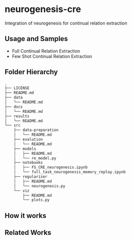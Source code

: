 # neurogenesis-cre
Integration of neurogenesis for continual relation extraction


## Usage and Samples
 * Full Continual Relation Extraction
 * Few Shot Continual Relation Extraction

## Folder Hierarchy
````bash 
.
├── LICENSE
├── README.md
├── data
│   └── README.md
├── docs
│   └── README.md
├── results
│   └── README.md
└── src
    ├── data-preparation
    │   └── README.md
    ├── evalution
    │   └── README.md
    ├── models
    │   ├── README.md
    │   └── re_model.py
    ├── notebooks
    │   ├── FS_CRE_neurogenesis.ipynb
    │   └── full_task_neurogenesis_memory_replay.ipynb
    ├── regularizer
    │   ├── README.md
    │   └── neurogenesis.py
    └── viz
        ├── README.md
        └── plots.py

````

## How it works


## Related Works
